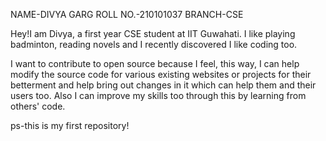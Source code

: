 NAME-DIVYA GARG
ROLL NO.-210101037
BRANCH-CSE

Hey!I am Divya, a first year CSE student at IIT Guwahati. I like playing badminton,
reading novels and I recently discovered I like coding too.


I want to contribute to open source because I feel, this way, I can help modify the source code for various existing websites or projects for their betterment and help bring out changes in it which can help them and their users too. Also I can improve my skills too through this by learning from others' code.

ps-this is my first repository!

